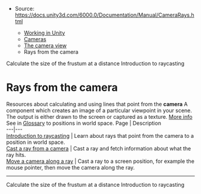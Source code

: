 * Source: https://docs.unity3d.com/6000.0/Documentation/Manual/CameraRays.html

  * [Working in Unity](https://docs.unity3d.com/6000.0/Documentation/Manual/working-in-unity.html)
  * [Cameras](https://docs.unity3d.com/6000.0/Documentation/Manual/Cameras.html)
  * [The camera view](https://docs.unity3d.com/6000.0/Documentation/Manual/CameraView.html)
  * Rays from the camera


[](https://docs.unity3d.com/6000.0/Documentation/Manual/FrustumSizeAtDistance.html)
Calculate the size of the frustum at a distance
[](https://docs.unity3d.com/6000.0/Documentation/Manual/CameraRays-introduction.html)
Introduction to raycasting
# Rays from the camera
Resources about calculating and using lines that point from the **camera** A component which creates an image of a particular viewpoint in your scene. The output is either drawn to the screen or captured as a texture. [More info](https://docs.unity3d.com/6000.0/Documentation/Manual/CamerasOverview.html)  
See in [Glossary](https://docs.unity3d.com/6000.0/Documentation/Manual/Glossary.html#Camera) to positions in world space.
Page | Description  
---|---  
[Introduction to raycasting](https://docs.unity3d.com/6000.0/Documentation/Manual/CameraRays-introduction.html) | Learn about rays that point from the camera to a position in world space.  
[Cast a ray from a camera](https://docs.unity3d.com/6000.0/Documentation/Manual/CameraRays-cast.html) | Cast a ray and fetch information about what the ray hits.  
[Move a camera along a ray](https://docs.unity3d.com/6000.0/Documentation/Manual/CameraRays-move.html) | Cast a ray to a screen position, for example the mouse pointer, then move the camera along the ray.  
* * *
[](https://docs.unity3d.com/6000.0/Documentation/Manual/FrustumSizeAtDistance.html)
Calculate the size of the frustum at a distance
[](https://docs.unity3d.com/6000.0/Documentation/Manual/CameraRays-introduction.html)
Introduction to raycasting
